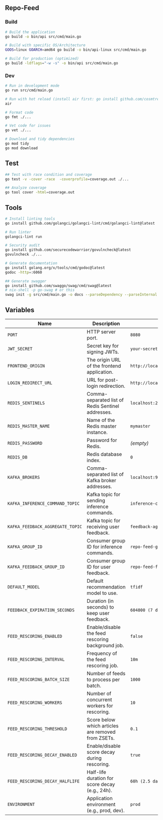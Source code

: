 ## Repo-Feed

### Build

```bash
# Build the application
go build -o bin/api src/cmd/main.go

# Build with specific OS/Architecture
GOOS=linux GOARCH=amd64 go build -o bin/api-linux src/cmd/main.go

# Build for production (optimized)
go build -ldflags="-w -s" -o bin/api src/cmd/main.go
```

### Dev

```bash
# Run in development mode
go run src/cmd/main.go

# Run with hot reload (install air first: go install github.com/cosmtrek/air@latest)
air

# Format code
go fmt ./...

# Vet code for issues
go vet ./...

# Download and tidy dependencies
go mod tidy
go mod download
```

## Test

```bash
## Test with race condition and coverage
go test -v -cover -race  -coverprofile=coverage.out ./...

## Analyze coverage
go tool cover -html=coverage.out
```

## Tools

```bash
# Install linting tools
go install github.com/golangci/golangci-lint/cmd/golangci-lint@latest

# Run linter
golangci-lint run

# Security audit
go install github.com/securecodewarrior/govulncheck@latest
govulncheck ./...

# Generate documentation
go install golang.org/x/tools/cmd/godoc@latest
godoc -http=:6060

## Generate swagger
go install github.com/swaggo/swag/cmd/swag@latest
# nix-shell -p go-swag # or this
swag init -g src/cmd/main.go -o docs --parseDependency --parseInternal
```

## Variables

| Name                          | Description                                              | Default Value                            |
|-------------------------------|----------------------------------------------------------|------------------------------------------|
| `PORT`                        | HTTP server port.                                        | `8080`                                   |
| `JWT_SECRET`                  | Secret key for signing JWTs.                             | `your-secret-key`                        |
| `FRONTEND_ORIGIN`             | The origin URL of the frontend application.              | `http://localhost:3000`                  |
| `LOGIN_REDIRECT_URL`          | URL for post-login redirection.                          | `http://localhost:3000/auth/callback`    |
| `REDIS_SENTINELS`             | Comma-separated list of Redis Sentinel addresses.        | `localhost:26379`                        |
| `REDIS_MASTER_NAME`           | Name of the Redis master instance.                       | `mymaster`                               |
| `REDIS_PASSWORD`              | Password for Redis.                                      | *(empty)*                                |
| `REDIS_DB`                    | Redis database index.                                    | `0`                                      |
| `KAFKA_BROKERS`               | Comma-separated list of Kafka broker addresses.          | `localhost:9092`                         |
| `KAFKA_INFERENCE_COMMAND_TOPIC` | Kafka topic for sending inference commands.            | `inference-commands`                     |
| `KAFKA_FEEDBACK_AGGREGATE_TOPIC`| Kafka topic for receiving user feedback.               | `feedback-aggregate`                     |
| `KAFKA_GROUP_ID`              | Consumer group ID for inference commands.                | `repo-feed-group`                        |
| `KAFKA_FEEDBACK_GROUP_ID`     | Consumer group ID for user feedback.                     | `repo-feed-feedback-group`               |
| `DEFAULT_MODEL`               | Default recommendation model to use.                     | `tfidf`                                  |
| `FEEDBACK_EXPIRATION_SECONDS` | Duration (in seconds) to keep user feedback.             | `604800 (7 days)`                        |
| `FEED_RESCORING_ENABLED`      | Enable/disable the feed rescoring background job.        | `false`                                  |
| `FEED_RESCORING_INTERVAL`     | Frequency of the feed rescoring job.                     | `10m`                                    |
| `FEED_RESCORING_BATCH_SIZE`   | Number of feeds to process per batch.                    | `1000`                                   |
| `FEED_RESCORING_WORKERS`      | Number of concurrent workers for rescoring.              | `10`                                     |
| `FEED_RESCORING_THRESHOLD`    | Score below which articles are removed from ZSETs.       | `0.1`                                    |
| `FEED_RESCORING_DECAY_ENABLED` | Enable/disable score decay during rescoring.            | `true`                                   |
| `FEED_RESCORING_DECAY_HALFLIFE` | Half-life duration for score decay (e.g., 24h).        | `60h (2.5 days)`                         |
| `ENVIRONMENT`                 | Application environment (e.g., prod, dev).               | `prod`                                   |
